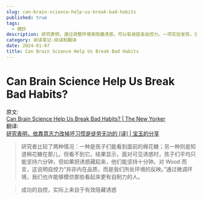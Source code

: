```yaml
---
slug: can-brain-science-help-us-break-bad-habits
published: true
tags:
  - 摘抄
description: 研究表明，通过调整环境来隐藏诱惑，可以有效提高自控力。一项实验发现，当孩子们看不到面前的棉花糖时，他们能坚持的时间比看到棉花糖时更长。这表明自控力并非仅是个人内在品质，而是受环境影响的。因此，通过微调环境，我们或许能模仿那些看起来更有自制力的人。
category: 阅读笔记-阅读和翻译
date: 2024-01-07
title: Can Brain Science Help Us Break Bad Habits
---
```


# Can Brain Science Help Us Break Bad Habits?

原文:  
[Can Brain Science Help Us Break Bad Habits? | The New Yorker](https://www.newyorker.com/magazine/2019/10/28/can-brain-science-help-us-break-bad-habits)  
翻译:  
[研究表明，依靠意志力改掉坏习惯是徒劳无功的 \[译\] | 宝玉的分享](https://baoyu.io/translations/life/can-brain-science-help-us-break-bad-habits)

> 研究者比较了两种情况：一种是孩子们能看到面前的棉花糖；另一种则是知道棉花糖在那儿，但看不到它。结果显示，面对可见诱惑时，孩子们平均只能坚持六分钟，但如果把诱惑藏起来，他们能坚持十分钟。对 Wood 而言，这说明自控力“并非内在品质，而是我们所处环境的反映。”通过微调环境，我们也许能够模仿那些看起来更有自制力的人。

> 成功的自控，实际上来自于有效隐藏诱惑
